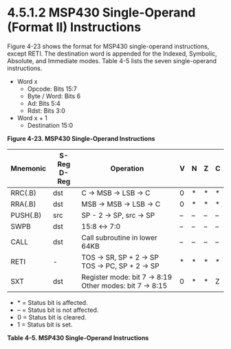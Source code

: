 # **4.5.1.2 MSP430 Single-Operand (Format II) Instructions**

Figure 4-23 shows the format for MSP430 single-operand instructions, except RETI. The destination word is appended for the Indexed, Symbolic, Absolute, and Immediate modes. Table 4-5 lists the seven single-operand instructions.

<a id="figure-4-23"></a>

- Word x
  - Opcode: Bits 15:7
  - Byte / Word: Bits 6
  - Ad: Bits 5:4
  - Rdst: Bits 3:0
- Word x + 1
  - Destination 15:0

**Figure 4-23. MSP430 Single-Operand Instructions**

<a id="table-4-5"></a>

| Mnemonic | S-Reg<br>D-Reg | Operation                                                |  V  |  N  |  Z  |  C  |
| -------- | -------------- | ---------------------------------------------------------| --- | --- | --- | --- |
| RRC(.B)  | dst            | C → MSB → LSB → C                                        | 0   | \*  | \*  | \*  |
| RRA(.B)  | dst            | MSB → MSB → LSB → C                                      | 0   | \*  | \*  | \*  |
| PUSH(.B) | src            | SP - 2 → SP, src → SP                                    | –   | –   | –   | –   |
| SWPB     | dst            | 15:8 ↔ 7:0                                               | –   | –   | –   | –   |
| CALL     | dst            | Call subroutine in lower 64KB                            | –   | –   | –   | –   |
| RETI     | -              | TOS → SR, SP + 2 → SP<br>TOS → PC, SP + 2 → SP           | \*  | \*  | \*  | \*  |
| SXT      | dst            | Register mode: bit 7 → 8:19<br>Other modes: bit 7 → 8:15 | 0   | \*  | \*  | Z   |

- \* = Status bit is affected.
- – = Status bit is not affected.
- 0 = Status bit is cleared.
- 1 = Status bit is set.

**Table 4-5. MSP430 Single-Operand Instructions**

